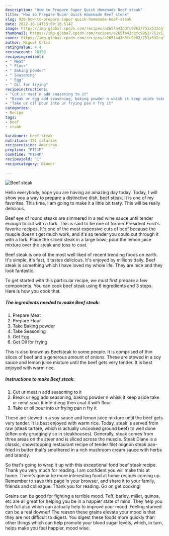 ```yaml
---
description: "How to Prepare Super Quick Homemade Beef steak"
title: "How to Prepare Super Quick Homemade Beef steak"
slug: 929-how-to-prepare-super-quick-homemade-beef-steak
date: 2022-10-14T15:09:18.514Z
image: https://img-global.cpcdn.com/recipes/a265fa43d3fc9962/751x532cq70/beef-steak-recipe-main-photo.jpg
thumbnail: https://img-global.cpcdn.com/recipes/a265fa43d3fc9962/751x532cq70/beef-steak-recipe-main-photo.jpg
cover: https://img-global.cpcdn.com/recipes/a265fa43d3fc9962/751x532cq70/beef-steak-recipe-main-photo.jpg
author: Miguel Ortiz
ratingvalue: 4.4
reviewcount: 28150
recipeingredient:
- " Meat"
- " Flour"
- " Baking powder"
- " Seasoning"
- " Egg"
- " Oil for frying"
recipeinstructions:
- "Cut ur meat n add seasoning to it"
- "Break ur egg add seasoning, baking powder n whisk it keep aside take ur meat soak it into d egg then coat it with flour"
- "Take ur oil pour into ur frying pan n fry it"
categories:
- Recipe
tags:
- beef
- steak

katakunci: beef steak 
nutrition: 151 calories
recipecuisine: American
preptime: "PT11M"
cooktime: "PT54M"
recipeyield: "1"
recipecategory: Dinner

---
```



![Beef steak](https://img-global.cpcdn.com/recipes/a265fa43d3fc9962/751x532cq70/beef-steak-recipe-main-photo.jpg)

Hello everybody, hope you are having an amazing day today. Today, I will show you a way to prepare a distinctive dish, beef steak. It is one of my favorites. This time, I am going to make it a little bit tasty. This will be really delicious.

Beef eye of round steaks are simmered in a red wine sauce until tender enough to cut with a fork. This is said to be one of former President Ford&#39;s favorite recipes. It&#39;s one of the most expensive cuts of beef because the muscle doesn&#39;t get much work, and it&#39;s so tender you could cut through it with a fork. Place the sliced steak in a large bowl; pour the lemon juice mixture over the steak and toss to coat.

Beef steak is one of the most well liked of recent trending foods on earth. It's simple, it's fast, it tastes delicious. It's enjoyed by millions daily. Beef steak is something which I have loved my whole life. They are nice and they look fantastic.


To get started with this particular recipe, we must first prepare a few components. You can cook beef steak using 6 ingredients and 3 steps. Here is how you cook that.

<!--inarticleads1-->

##### The ingredients needed to make Beef steak:

1. Prepare  Meat
1. Prepare  Flour
1. Take  Baking powder
1. Take  Seasoning
1. Get  Egg
1. Get  Oil for frying


This is also known as Beefsteak to some people. It is comprised of thin slices of beef and a generous amount of onions. These are stewed in a soy sauce and lemon juice mixture until the beef gets very tender. It is best enjoyed with warm rice. 

<!--inarticleads2-->

##### Instructions to make Beef steak:

1. Cut ur meat n add seasoning to it
1. Break ur egg add seasoning, baking powder n whisk it keep aside take ur meat soak it into d egg then coat it with flour
1. Take ur oil pour into ur frying pan n fry it


These are stewed in a soy sauce and lemon juice mixture until the beef gets very tender. It is best enjoyed with warm rice. Today, steak is served from raw (steak tartare, which is actually uncooked ground beef) to well done (often only grudgingly so in steakhouses). Generally, steak comes from three areas on the steer and is sliced across the muscle. Steak Diane is a classic, showstopping restaurant recipe of tender filet mignon steak pan-fried in butter that&#39;s smothered in a rich mushroom cream sauce with herbs and brandy. 

So that's going to wrap it up with this exceptional food beef steak recipe. Thank you very much for reading. I am confident you will make this at home. There's gonna be more interesting food at home recipes coming up. Remember to save this page in your browser, and share it to your family, friends and colleague. Thank you for reading. Go on get cooking!

Grains can be good for fighting a terrible mood. Teff, barley, millet, quinoa, etc are all great for helping you be in a happier state of mind. They help you feel full also which can actually help to improve your mood. Feeling starved can be a real downer! The reason these grains elevate your mood is that they are not difficult to digest. You digest these foods more quickly than other things which can help promote your blood sugar levels, which, in turn, helps make you feel happier, mood wise.
